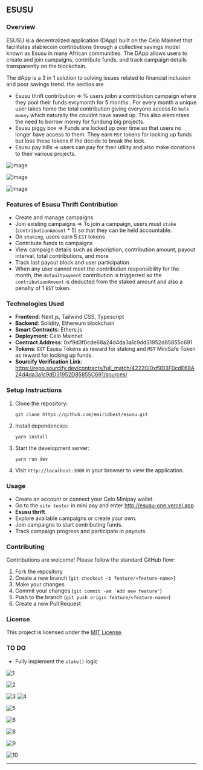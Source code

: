 
## ESUSU

### Overview
ESUSU is a decentralized application (DApp) built on the Celo Mainnet  that facilitates stablecoin contributions through a collective savings model known as Esusu in many African communities. The DApp allows users to create and join campaigns, contribute funds, and track campaign details transparently on the blockchain.

The dApp is a 3 in 1 solution to solving issues related to financial inclusion and poor savings trend. the sectios are 
- Esusu thrift contribution => % users joibn a contribution campaign where they pool their funds evrymonth for 5 months . For every month a unique user takes home the total contribution giving everyone access to `bulk money` which naturally the couldnt have saved up. This also elemintaes the need to borrow money for fundung big projects.
- Esusu piggy box => Funds are locked up over time so that users no longer have access to them. They earn `MST` tokens for locking up funds but loss these tokens if the decide to break the lock.
- Esusu pay bills => users can pay for their utility and also make donations to their various projects.

![image](https://github.com/emiridbest/esusu/assets/6362475/be3da0ba-5da9-47ea-a1eb-f3dd886485ef)

![image](https://github.com/emiridbest/esusu/assets/6362475/c2af695b-d8b2-4713-b8fa-703b10fdc5dc)



![image](https://github.com/emiridbest/esusu/assets/6362475/10465297-a106-4d8c-a124-34340e849bce)



### Features of Esusu Thrift Contribution
- Create and manage campaigns
- Join existing campaigns => To join a campaign, users must `stake` (`contributionAmount` * 5) so that they can be held accountable.
- On `staking`, users earn 5 `EST` tokens
- Contribute funds to campaigns
- View campaign details such as description, contribution amount, payout interval, total contributions, and more
- Track last payout block and user participation
- When any user cannot meet the contribution responsibility for the month, the `defaultpayment` contribution is triggerred so the  `contributionAmount`  is deducted from the staked amount and also a penalty of 1 `EST` token.

### Technologies Used
- **Frontend**: Next.js, Tailwind CSS, Typescript
- **Backend**: Solidity, Ethereum blockchain
- **Smart Contracts**: Ethers.js
- **Deployment**: Celo Mainnet
-  **Contract Address**: 0xf9d3f0cde68a24d4da3a1c9dd31952d85855c691
-  **Tokens**: `EST` Esusu Tokens as reward for staking  and `MST` MiniSafe Token as reward for locking up funds.
- **Sourcify Verification Link**: https://repo.sourcify.dev/contracts/full_match/42220/0xf9D3F0cdE68A24d4da3a1c9dD31952D85855C691/sources/
### Setup Instructions
1. Clone the repository:
   ```
   git clone https://github.com/emiridbest/esusu.git
   ```
2. Install dependencies:
   ```
   yarn install
   ```
3. Start the development server:
   ```
   yarn run dev
   ```
4. Visit `http://localhost:3000` in your browser to view the application.

### Usage
- Create an account or connect your Celo Minipay wallet.
- Go to the `site tester` in mini pay and enter http://esusu-one.vercel.app
- **Esusu thrift**
- Explore available campaigns or create your own.
- Join campaigns to start contributing funds.
- Track campaign progress and participate in payouts.

### Contributing
Contributions are welcome! Please follow the standard GitHub flow:
1. Fork the repository
2. Create a new branch (`git checkout -b feature/<feature-name>`)
3. Make your changes
4. Commit your changes (`git commit -am 'Add new feature'`)
5. Push to the branch (`git push origin feature/<feature-name>`)
6. Create a new Pull Request

### License
This project is licensed under the [MIT License](LICENSE).

### TO DO
- Fully implement the `stake()` logic


![1](https://github.com/emiridbest/esusu/assets/6362475/d7c54cc5-3c23-433d-a935-3d09975102c7)

![2](https://github.com/emiridbest/esusu/assets/6362475/b30de746-c2db-4a43-a976-2c00eea408f3)

![3](https://github.com/emiridbest/esusu/assets/6362475/0c958d2d-b537-45f1-91d8-3b6c4c883011)
![4](https://github.com/emiridbest/esusu/assets/6362475/4b27f0c8-4a3c-4b7c-b17d-c8b8fc3879e2)

![5](https://github.com/emiridbest/esusu/assets/6362475/12111a40-8c3f-4039-9167-b4e02c0bed2f)


![6](https://github.com/emiridbest/esusu/assets/6362475/478530fd-0568-41b5-9485-78ad207f3465)


![8](https://github.com/emiridbest/esusu/assets/6362475/ef36d162-66fc-49d0-a43c-fe9a45081532)


![9](https://github.com/emiridbest/esusu/assets/6362475/1a28931f-c967-4463-9ee8-0710e7114e7c)


![10](https://github.com/emiridbest/esusu/assets/6362475/0e1d0a9e-c1fd-4997-ab42-d0dcfb69df43)





---
